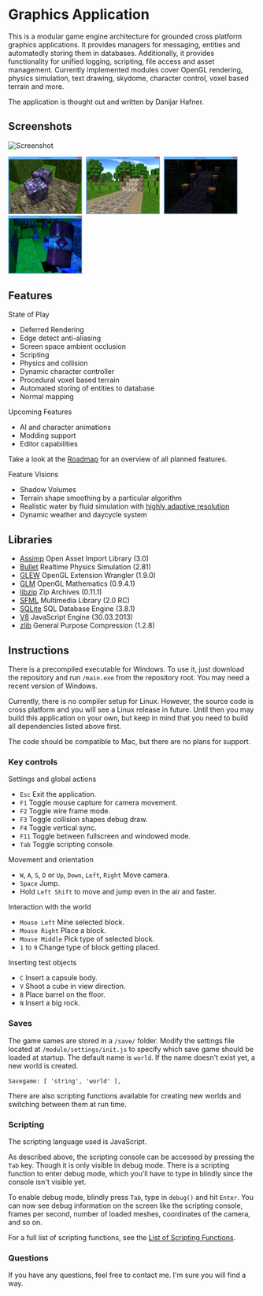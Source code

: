 Graphics Application
====================

This is a modular game engine architecture for grounded cross platform graphics applications. It provides managers for messaging, entities and automatedly storing them in databases. Additionally, it provides functionality for unified logging, scripting, file access and asset management. Currently implemented modules cover OpenGL rendering, physics simulation, text drawing, skydome, character control, voxel based terrain and more.

The application is thought out and written by Danijar Hafner.

Screenshots
-----------

![Screenshot](screenshot.png?raw=true)

<img src="screenshot/2014.02.11%20normal%20maps%20and%20specular%20magic.png?raw=true" width="150">&nbsp;
<img src="screenshot/2014.03.02%20stairs%20day.png?raw=true" width="150">&nbsp;
<img src="screenshot/2014.03.02%20stairs%20night.png?raw=true" width="150">&nbsp;
<img src="screenshot/2014.01.24%20specular%20barrel.png?raw=true" width="150">


Features
--------

State of Play

- Deferred Rendering
- Edge detect anti-aliasing
- Screen space ambient occlusion
- Scripting
- Physics and collision
- Dynamic character controller
- Procedural voxel based terrain
- Automated storing of entities to database
- Normal mapping

Upcoming Features

- AI and character animations
- Modding support
- Editor capabilities

Take a look at the [Roadmap](https://raw.github.com/ComputerGame/GraphicsApplication/master/ROADMAP.md) for an overview of all planned features.

Feature Visions

- Shadow Volumes
- Terrain shape smoothing by a particular algorithm
- Realistic water by fluid simulation with [highly adaptive resolution](http://pub.ist.ac.at/group_wojtan/projects/2013_Ando_HALSoTM/index.html)
- Dynamic weather and daycycle system

Libraries
---------

- [Assimp](http://assimp.sourceforge.net/) Open Asset Import Library (3.0)
- [Bullet](http://bulletphysics.org/) Realtime Physics Simulation (2.81)
- [GLEW](http://glew.sourceforge.net/) OpenGL Extension Wrangler (1.9.0)
- [GLM](http://glm.g-truc.net/) OpenGL Mathematics (0.9.4.1)
- [libzip](http://www.nih.at/libzip/) Zip Archives (0.11.1)
- [SFML](http://www.sfml-dev.org/) Multimedia Library (2.0 RC)
- [SQLite](http://www.sqlite.org/) SQL Database Engine (3.8.1)
- [V8](https://developers.google.com/v8/) JavaScript Engine (30.03.2013)
- [zlib](http://www.zlib.net/) General Purpose Compression (1.2.8)

Instructions
------------

There is a precompiled executable for Windows. To use it, just download the repository and run `/main.exe` from the repository root. You may need a recent version of Windows.

Currently, there is no compiler setup for Linux. However, the source code is cross platform and you will see a Linux release in future. Until then you may build this application on your own, but keep in mind that you need to build all dependencies listed above first.

The code should be compatible to Mac, but there are no plans for support.

### Key controls

Settings and global actions

- `Esc` Exit the application.
- `F1` Toggle mouse capture for camera movement.
- `F2` Toggle wire frame mode.
- `F3` Toggle collision shapes debug draw.
- `F4` Toggle vertical sync.
- `F11` Toggle between fullscreen and windowed mode.
- `Tab` Toggle scripting console.

Movement and orientation

- `W`, `A`, `S`, `D` or `Up`, `Down`, `Left`, `Right` Move camera.
- `Space` Jump.
- Hold `Left Shift` to move and jump even in the air and faster.

Interaction with the world

- `Mouse Left` Mine selected block.
- `Mouse Right` Place a block.
- `Mouse Middle` Pick type of selected block.
- `1` to `9` Change type of block getting placed.

Inserting test objects

- `C` Insert a capsule body.
- `V` Shoot a cube in view direction.
- `B` Place barrel on the floor.
- `N` Insert a big rock.

### Saves

The game sames are stored in a `/save/` folder. Modify the settings file located at `/module/settings/init.js` to specify which save game should be loaded at startup. The default name is `world`. If the name doesn't exist yet, a new world is created.

    Savegame: [ 'string', 'world' ],

There are also scripting functions available for creating new worlds and switching between them at run time.

### Scripting

The scripting language used is JavaScript.

As described above, the scripting console can be accessed by pressing the `Tab` key. Though it is only visible in debug mode. There is a scripting function to enter debug mode, which you'll have to type in blindly since the console isn't visible yet.

To enable debug mode, blindly press `Tab`, type in `debug()` and hit `Enter`. You can now see debug information on the screen like the scripting console, frames per second, number of loaded meshes, coordinates of the camera, and so on.

For a full list of scripting functions, see the [List of Scripting Functions](https://github.com/ComputerGame/GraphicsApplication/wiki/List-of-Scripting-Functions).

### Questions

If you have any questions, feel free to contact me. I'm sure you will find a way.
